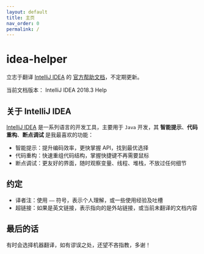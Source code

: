 ```yaml
---
layout: default
title: 主页
nav_order: 0
permalink: /
---
```



# idea-helper
立志于翻译 [IntelliJ IDEA] 的 [官方帮助文档]，不定期更新。

当前文档版本：
<span class="d-inline-block px-5 bg-grey-lt-300">
  IntelliJ IDEA 2018.3 Help
</span>

## 关于 IntelliJ IDEA
[IntelliJ IDEA] 是一系列语言的开发工具，主要用于 `Java` 开发，其 **智能提示**、**代码重构**、**断点调试** 是我最喜欢的功能：
- 智能提示：提升编码效率，更快掌握 API，找到最优选择
- 代码重构：快速重组代码结构，掌握快捷键不再需要鼠标
- 断点调试：更友好的界面，随时观察变量、线程、堆栈，不放过任何细节

## 约定
- 译者注：使用 `——` 符号，表示个人理解，或一些使用经验及吐槽
- 超链接：如果是英文链接，表示指向的是外站链接，或当前未翻译的文档内容

## 最后的话
有时会选择机器翻译，如有谬误之处，还望不吝指教，多谢！



[IntelliJ IDEA]:https://www.jetbrains.com/idea/?fromMenu
[官方帮助文档]:https://www.jetbrains.com/help/idea/
